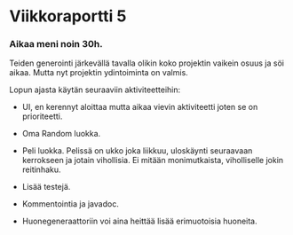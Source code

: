 # Viikkoraportti 5

### Aikaa meni noin 30h.

Teiden generointi järkevällä tavalla olikin koko projektin vaikein osuus ja söi aikaa.
Mutta nyt projektin ydintoiminta on valmis.

Lopun ajasta käytän seuraaviin aktiviteetteihin:

* UI, en kerennyt aloittaa mutta aikaa vievin aktiviteetti joten se on prioriteetti.

* Oma Random luokka.

* Peli luokka. Pelissä on ukko joka liikkuu, uloskäynti seuraavaan kerrokseen ja jotain vihollisia. Ei mitään monimutkaista, viholliselle jokin reitinhaku.

* Lisää testejä.

* Kommentointia ja javadoc.

* Huonegeneraattoriin voi aina heittää lisää erimuotoisia huoneita.
